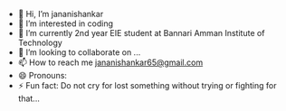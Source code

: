 - 👋 Hi, I’m jananishankar
- 👀 I’m interested in coding
- 🌱 I’m currently 2nd year EIE student at Bannari Amman Institute of Technology
- 💞️ I’m looking to collaborate on ...
- 📫 How to reach me jananishankar65@gmail.com
- 😄 Pronouns: 
- ⚡ Fun fact: Do not cry for lost something without trying or fighting for that...

<!---
jananishankar567/jananishankar567 is a ✨ special ✨ repository because its `README.md` (this file) appears on your GitHub profile.
You can click the Preview link to take a look at your changes.
--->

